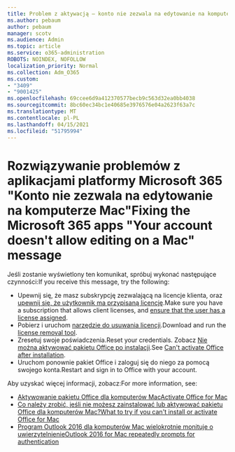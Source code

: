 ```yaml
---
title: Problem z aktywacją — konto nie zezwala na edytowanie na komputerze Mac
ms.author: pebaum
author: pebaum
manager: scotv
ms.audience: Admin
ms.topic: article
ms.service: o365-administration
ROBOTS: NOINDEX, NOFOLLOW
localization_priority: Normal
ms.collection: Adm_O365
ms.custom:
- "3409"
- "9001425"
ms.openlocfilehash: 69ccee6d9a412370577becb9c563d32ea0bb4038
ms.sourcegitcommit: 8bc60ec34bc1e40685e3976576e04a2623f63a7c
ms.translationtype: MT
ms.contentlocale: pl-PL
ms.lasthandoff: 04/15/2021
ms.locfileid: "51795994"
---
```

# <a name="fixing-the-microsoft-365-apps-your-account-doesnt-allow-editing-on-a-mac-message"></a><span data-ttu-id="d4a80-102">Rozwiązywanie problemów z aplikacjami platformy Microsoft 365 "Konto nie zezwala na edytowanie na komputerze Mac"</span><span class="sxs-lookup"><span data-stu-id="d4a80-102">Fixing the Microsoft 365 apps "Your account doesn't allow editing on a Mac" message</span></span>

<span data-ttu-id="d4a80-103">Jeśli zostanie wyświetlony ten komunikat, spróbuj wykonać następujące czynności:</span><span class="sxs-lookup"><span data-stu-id="d4a80-103">If you receive this message, try the following:</span></span>

- <span data-ttu-id="d4a80-104">Upewnij się, że masz subskrypcję zezwalającą na licencje klienta, oraz [upewnij się, że użytkownik ma przypisaną licencję](https://docs.microsoft.com/microsoft-365/admin/add-users/add-users).</span><span class="sxs-lookup"><span data-stu-id="d4a80-104">Make sure you have a subscription that allows client licenses, and [ensure that the user has a license assigned](https://docs.microsoft.com/microsoft-365/admin/add-users/add-users).</span></span> 
- <span data-ttu-id="d4a80-105">Pobierz i uruchom [narzędzie do usuwania licencji](https://support.office.com/article/how-to-remove-office-license-files-on-a-mac-b032c0f6-a431-4dad-83a9-6b727c03b193).</span><span class="sxs-lookup"><span data-stu-id="d4a80-105">Download and run the [license removal tool](https://support.office.com/article/how-to-remove-office-license-files-on-a-mac-b032c0f6-a431-4dad-83a9-6b727c03b193).</span></span>
- <span data-ttu-id="d4a80-106">Zresetuj swoje poświadczenia.</span><span class="sxs-lookup"><span data-stu-id="d4a80-106">Reset your credentials.</span></span> <span data-ttu-id="d4a80-107">Zobacz [Nie można aktywować pakietu Office po instalacji](https://support.office.com/article/5efba2b4-b1e6-4e5f-bf3c-6ab945d03dea#bkmk_cantactivate).</span><span class="sxs-lookup"><span data-stu-id="d4a80-107">See [Can't activate Office after installation](https://support.office.com/article/5efba2b4-b1e6-4e5f-bf3c-6ab945d03dea#bkmk_cantactivate).</span></span>
- <span data-ttu-id="d4a80-108">Uruchom ponownie pakiet Office i zaloguj się do niego za pomocą swojego konta.</span><span class="sxs-lookup"><span data-stu-id="d4a80-108">Restart and sign in to Office with your account.</span></span>

<span data-ttu-id="d4a80-109">Aby uzyskać więcej informacji, zobacz:</span><span class="sxs-lookup"><span data-stu-id="d4a80-109">For more information, see:</span></span>
- [<span data-ttu-id="d4a80-110">Aktywowanie pakietu Office dla komputerów Mac</span><span class="sxs-lookup"><span data-stu-id="d4a80-110">Activate Office for Mac</span></span>](https://support.office.com/article/activate-office-for-mac-7f6646b1-bb14-422a-9ad4-a53410fcefb2)
- [<span data-ttu-id="d4a80-111">Co należy zrobić, jeśli nie możesz zainstalować lub aktywować pakietu Office dla komputerów Mac?</span><span class="sxs-lookup"><span data-stu-id="d4a80-111">What to try if you can't install or activate Office for Mac</span></span>](https://support.office.com/article/5efba2b4-b1e6-4e5f-bf3c-6ab945d03dea#picktab=activation)
- [<span data-ttu-id="d4a80-112">Program Outlook 2016 dla komputerów Mac wielokrotnie monituje o uwierzytelnienie</span><span class="sxs-lookup"><span data-stu-id="d4a80-112">Outlook 2016 for Mac repeatedly prompts for authentication</span></span>](https://docs.microsoft.com/outlook/troubleshoot/sign-in/repeated-prompts-authentication)